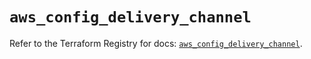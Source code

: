 # `aws_config_delivery_channel`

Refer to the Terraform Registry for docs: [`aws_config_delivery_channel`](https://registry.terraform.io/providers/hashicorp/aws/5.76.0/docs/resources/config_delivery_channel).
